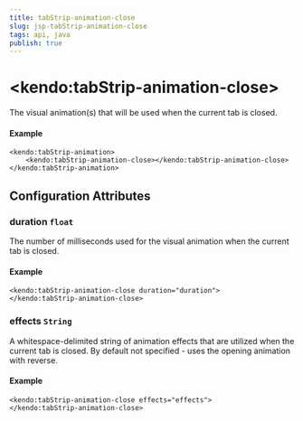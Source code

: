 ```yaml
---
title: tabStrip-animation-close
slug: jsp-tabStrip-animation-close
tags: api, java
publish: true
---
```


# \<kendo:tabStrip-animation-close\>

The visual animation(s) that will be used when the current tab is closed.

#### Example
    <kendo:tabStrip-animation>
        <kendo:tabStrip-animation-close></kendo:tabStrip-animation-close>
    </kendo:tabStrip-animation>

## Configuration Attributes

### duration `float`

The number of milliseconds used for the visual animation when the current tab is closed.

#### Example
    <kendo:tabStrip-animation-close duration="duration">
    </kendo:tabStrip-animation-close>

### effects `String`

A whitespace-delimited string of animation effects that are utilized when the current tab
is closed. By default not specified - uses the opening animation with reverse.

#### Example
    <kendo:tabStrip-animation-close effects="effects">
    </kendo:tabStrip-animation-close>

